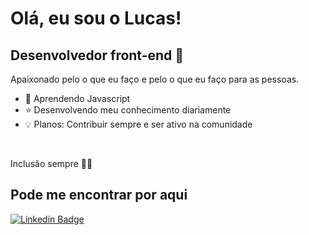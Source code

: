 # Olá, eu sou o Lucas!

## Desenvolvedor front-end :rainbow:

Apaixonado pelo o que eu faço e pelo o que eu faço para as pessoas.

- :seedling: Aprendendo Javascript
- :star: Desenvolvendo meu conhecimento diariamente
- :bulb: Planos: Contribuir sempre e ser ativo na comunidade

<br>

Inclusão sempre :rainbow_flag:

## Pode me encontrar por aqui

[![Linkedin Badge](https://img.shields.io/badge/-LinkedIn-blue?style=flat-square&logo=Linkedin&logoColor=white&link=https://www.linkedin.com/in/lubomfim/)](https://www.linkedin.com/in/lubomfim/)
